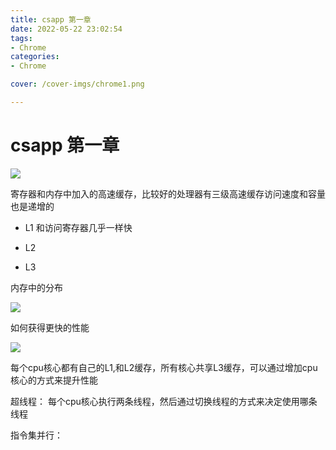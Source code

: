 ```yaml
---
title: csapp 第一章
date: 2022-05-22 23:02:54
tags:
- Chrome
categories:
- Chrome

cover: /cover-imgs/chrome1.png

---
```


# csapp 第一章

<!-- more -->

![](image/image_1MF9_g4rjE.png)



寄存器和内存中加入的高速缓存，比较好的处理器有三级高速缓存访问速度和容量也是递增的

*   L1 和访问寄存器几乎一样快

*   L2

*   L3





内存中的分布

![](image/image_GSvqNSUa_h.png)



如何获得更快的性能

![](image/image_Uw55MzEFqH.png)



每个cpu核心都有自己的L1,和L2缓存，所有核心共享L3缓存，可以通过增加cpu核心的方式来提升性能

超线程： 每个cpu核心执行两条线程，然后通过切换线程的方式来决定使用哪条线程

指令集并行：


